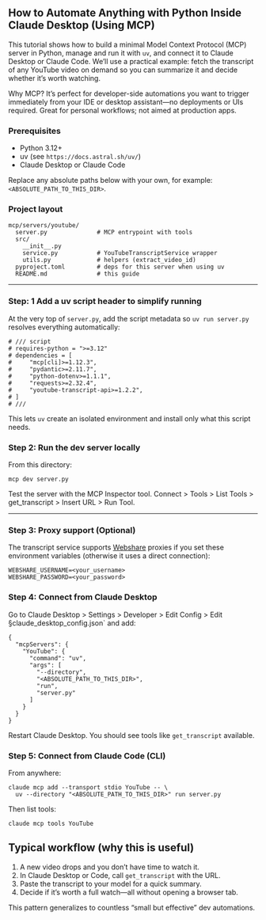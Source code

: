 ## How to Automate Anything with Python Inside Claude Desktop (Using MCP)

This tutorial shows how to build a minimal Model Context Protocol (MCP) server in Python, manage and run it with `uv`, and connect it to Claude Desktop or Claude Code. We’ll use a practical example: fetch the transcript of any YouTube video on demand so you can summarize it and decide whether it’s worth watching.

Why MCP? It’s perfect for developer-side automations you want to trigger immediately from your IDE or desktop assistant—no deployments or UIs required. Great for personal workflows; not aimed at production apps.

### Prerequisites

- Python 3.12+
- uv (see `https://docs.astral.sh/uv/`)
- Claude Desktop or Claude Code

Replace any absolute paths below with your own, for example: `<ABSOLUTE_PATH_TO_THIS_DIR>`.

### Project layout

```
mcp/servers/youtube/
  server.py              # MCP entrypoint with tools
  src/
    __init__.py
    service.py           # YouTubeTranscriptService wrapper
    utils.py             # helpers (extract_video_id)
  pyproject.toml         # deps for this server when using uv
  README.md              # this guide
```

---

### Step: 1 Add a uv script header to simplify running

At the very top of `server.py`, add the script metadata so `uv run server.py` resolves everything automatically:

```
# /// script
# requires-python = ">=3.12"
# dependencies = [
#     "mcp[cli]>=1.12.3",
#     "pydantic>=2.11.7",
#     "python-dotenv>=1.1.1",
#     "requests>=2.32.4",
#     "youtube-transcript-api>=1.2.2",
# ]
# ///
```

This lets `uv` create an isolated environment and install only what this script needs.


### Step 2: Run the dev server locally

From this directory:

```
mcp dev server.py
```

Test the server with the MCP Inspector tool. Connect > Tools > List Tools > get_transcript > Insert URL > Run Tool.

---

### Step 3: Proxy support (Optional)

The transcript service supports [Webshare](https://www.webshare.io/) proxies if you set these environment variables (otherwise it uses a direct connection):

```
WEBSHARE_USERNAME=<your_username>
WEBSHARE_PASSWORD=<your_password>
```


### Step 4: Connect from Claude Desktop

Go to Claude Desktop > Settings > Developer > Edit Config > Edit §claude_desktop_config.json` and add:

```
{
  "mcpServers": {
    "YouTube": {
      "command": "uv",
      "args": [
        "--directory",
        "<ABSOLUTE_PATH_TO_THIS_DIR>",
        "run",
        "server.py"
      ]
    }
  }
}
```

Restart Claude Desktop. You should see tools like `get_transcript` available.

### Step 5: Connect from Claude Code (CLI)

From anywhere:

```
claude mcp add --transport stdio YouTube -- \
  uv --directory "<ABSOLUTE_PATH_TO_THIS_DIR>" run server.py
```

Then list tools:

```
claude mcp tools YouTube
```

## Typical workflow (why this is useful)

1) A new video drops and you don’t have time to watch it.
2) In Claude Desktop or Code, call `get_transcript` with the URL.
3) Paste the transcript to your model for a quick summary.
4) Decide if it’s worth a full watch—all without opening a browser tab.

This pattern generalizes to countless “small but effective” dev automations.